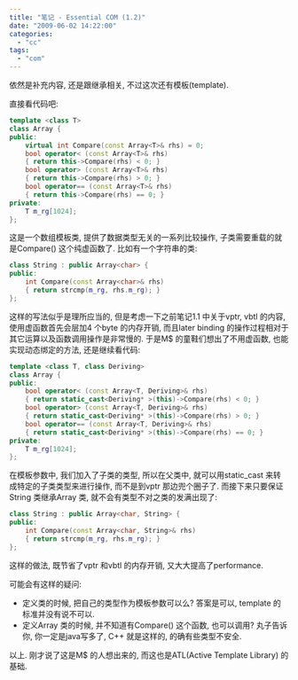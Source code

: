 ```yaml
---
title: "笔记 - Essential COM (1.2)"
date: "2009-06-02 14:22:00"
categories: 
  - "cc"
tags: 
  - "com"
---
```


依然是补充内容, 还是跟继承相关, 不过这次还有模板(template).

直接看代码吧:

```cpp
template <class T>
class Array {
public:
    virtual int Compare(const Array<T>& rhs) = 0;
    bool operator< (const Array<T>& rhs)
    { return this->Compare(rhs) < 0; }
    bool operator> (const Array<T>& rhs)
    { return this->Compare(rhs) > 0; }
    bool operator== (const Array<T>& rhs)
    { return this->Compare(rhs) == 0; }
private:
    T m_rg[1024];
};
```

这是一个数组模板类, 提供了数据类型无关的一系列比较操作, 子类需要重载的就是Compare() 这个纯虚函数了. 比如有一个字符串的类:

```cpp
class String : public Array<char> {
public:
    int Compare(const Array<char>& rhs)
    { return strcmp(m_rg, rhs.m_rg); }
};
```

这样的写法似乎是理所应当的, 但是考虑一下之前笔记1.1 中关于vptr, vbtl 的内容, 使用虚函数首先会层加4 个byte 的内存开销, 而且later binding 的操作过程相对于其它运算以及函数调用操作是非常慢的. 于是M$ 的童鞋们想出了不用虚函数, 也能实现动态绑定的方法, 还是继续看代码:

```cpp
template <class T, class Deriving>
class Array {
public:
    bool operator< (const Array<T, Deriving>& rhs)
    { return static_cast<Deriving* >(this)->Compare(rhs) < 0; }
    bool operator> (const Array<T, Deriving>& rhs)
    { return static_cast<Deriving* >(this)->Compare(rhs) > 0; }
    bool operator== (const Array<T, Deriving>& rhs)
    { return static_cast<Deriving* >(this)->Compare(rhs) == 0; }
private:
    T m_rg[1024];
};
```

在模板参数中, 我们加入了子类的类型, 所以在父类中, 就可以用static_cast 来转成特定的子类类型来进行操作, 而不是到vptr 那边兜个圈子了. 而接下来只要保证String 类继承Array 类, 就不会有类型不对之类的发满出现了:

```cpp
class String : public Array<char, String> {
public:
    int Compare(const Array<char, String>& rhs)
    { return strcmp(m_rg, rhs.m_rg); }
};
```

这样的做法, 既节省了vptr 和vbtl 的内存开销, 又大大提高了performance.

可能会有这样的疑问:
- 定义类的时候, 把自己的类型作为模板参数可以么? 答案是可以, template 的标准并没有说不可以.
- 定义Array 类的时候, 并不知道有Compare() 这个函数, 也可以调用? 丸子告诉你, 你一定是java写多了, C++ 就是这样的, 的确有些类型不安全.

以上. 刚才说了这是M$ 的人想出来的, 而这也是ATL(Active Template Library) 的基础.
